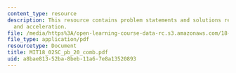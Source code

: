 ```yaml
---
content_type: resource
description: This resource contains problem statements and solutions related to velocity
  and acceleration.
file: /media/https%3A/open-learning-course-data-rc.s3.amazonaws.com/18-02sc-multivariable-calculus-fall-2010/a8bae81352ba8beb11a67e8a13520893_MIT18_02SC_pb_20_comb.pdf
file_type: application/pdf
resourcetype: Document
title: MIT18_02SC_pb_20_comb.pdf
uid: a8bae813-52ba-8beb-11a6-7e8a13520893
---
```

